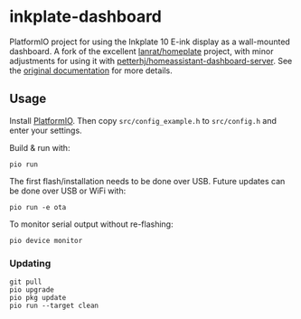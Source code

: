 # inkplate-dashboard

PlatformIO project for using the Inkplate 10 E-ink display as a wall-mounted dashboard. A fork of the excellent [lanrat/homeplate](https://github.com/lanrat/homeplate) project, with minor adjustments for using it with [petterhj/homeassistant-dashboard-server](https://github.com/petterhj/homeassistant-dashboard-server). See the [original documentation](https://github.com/lanrat/homeplate#readme) for more details.

## Usage

Install [PlatformIO](https://platformio.org/). Then copy `src/config_example.h` to `src/config.h` and enter your settings.

Build & run with:

```shell
pio run
```

The first flash/installation needs to be done over USB. Future updates can be done over USB or WiFi with:

```shell
pio run -e ota
```

To monitor serial output without re-flashing:

```shell
pio device monitor
```

### Updating

```shell
git pull
pio upgrade
pio pkg update
pio run --target clean
```
